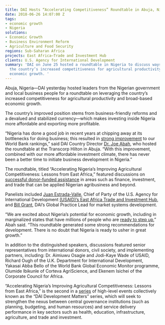 ```yaml
---
title: DAI Hosts “Accelerating Competitiveness” Roundtable in Abuja, Nigeria
date: 2018-06-26 14:07:00 Z
tags:
- economic growth
- Nigeria
solutions:
- Economic Growth
- Business Environment Reform
- Agriculture and Food Security
regions: Sub-Saharan Africa
projects: East Africa—Trade and Investment Hub
clients: U.S. Agency for International Development
summary: 'DAI on June 25 hosted a roundtable in Nigeria to discuss ways to leverage
  the country’s increased competitiveness for agricultural productivity and broad-based
  economic growth. '
---
```


Abuja, Nigeria—DAI yesterday hosted leaders from the Nigerian government and local business people for a roundtable on leveraging the country’s increased competitiveness for agricultural productivity and broad-based economic growth.

The country’s improved position stems from business-friendly reforms and a devalued and stabilized currency—which makes investing inside Nigeria more affordable and exporting more profitable.

“Nigeria has done a good job in recent years at chipping away at its bottlenecks for doing business; this resulted in [strong improvement](http://www.doingbusiness.org/reports/global-reports/doing-business-2018) to our World Bank rankings,” said DAI Country Director [Dr. Joe Abah](https://www.dai.com/who-we-are/our-team/joe-abah), who hosted the roundtable at the Transcorp Hilton in Abuja. “With this improvement, combined with our more affordable investment climate, there has never been a better time to initiate business development in Nigeria.”

The roundtable, titled “Accelerating Nigeria’s Improving Agricultural Competitiveness: Lessons from East Africa,” featured discussions on [successful donor-funded assistance](http://dai-global-developments.com/articles/how-can-nigeria-fulfill-its-broad-economic-potential/) in areas such as finance, investment, and trade that can be applied Nigerian agribusiness and beyond.

Panelists included [Juan Estrada-Valle](https://www.dai.com/who-we-are/our-team/juan-estrada-valle), Chief of Party of the U.S. Agency for International Development [(USAID)’s East Africa Trade and Investment Hub](https://www.dai.com/our-work/projects/east-africa-trade-and-investment-hub-tih), and [Bill Grant](https://www.dai.com/who-we-are/our-team/bill-grant), DAI’s Global Practice Lead for market systems development.

“We are excited about Nigeria’s potential for economic growth, including in marginalized states that have millions of people who are [ready to step up](http://dai-global-developments.com/articles/in-nigeria-governance-champions-can-transform-resource-wealth-into-development-results/),” Abah said. “This roundtable generated some strong recommendations for development. There is no doubt that Nigeria is ready to usher in great growth.”

In addition to the distinguished speakers, discussions featured senior representatives from international donors, civil society, and implementing partners, including: Dr. Aimiuwu Osagie and Jodi-Kaye Wade of USAID, Richard Ough of the U.K. Department for International Development, Yakasai Abba Bello of the World Bank Global Economic Monitor programme, Olumide Ibikunle of Corteva AgriScience, and Ekenem Isichei of the Corporate Council for Africa.

“Accelerating Nigeria’s Improving Agricultural Competitiveness: Lessons from East Africa,” is the second in a [series](https://www.dai.com/news/dai-hosts-governance-matters-roundtable-in-abuja-nigeria) of high-level events collectively known as the “DAI Development Matters” series, which will seek to strengthen the nexus between central governance institutions (such as planning, budgeting, and human resources) and service delivery performance in key sectors such as health, education, infrastructure, agriculture, and trade and investment.